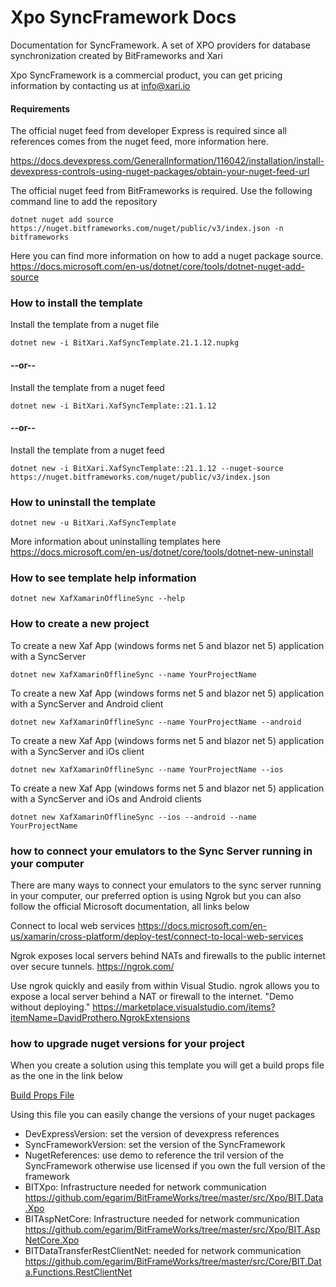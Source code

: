 # Xpo SyncFramework Docs
Documentation for SyncFramework. A set of XPO providers for database synchronization created by BitFrameworks and Xari

Xpo SyncFramework is a commercial product, you can get pricing information by contacting us at info@xari.io


#### Requirements

The official nuget feed from developer Express is required since all references comes from the nuget feed, more information here.

https://docs.devexpress.com/GeneralInformation/116042/installation/install-devexpress-controls-using-nuget-packages/obtain-your-nuget-feed-url

The official nuget feed from BitFrameworks is required. Use the following command line to add the repository
```<language>
dotnet nuget add source https://nuget.bitframeworks.com/nuget/public/v3/index.json -n bitframeworks
```

Here you can find more information on how to add a nuget package source.
https://docs.microsoft.com/en-us/dotnet/core/tools/dotnet-nuget-add-source


### How to install the template

Install the template from a nuget file
```<language>
dotnet new -i BitXari.XafSyncTemplate.21.1.12.nupkg
```
#### --or--

Install the template from a nuget feed
```<language>
dotnet new -i BitXari.XafSyncTemplate::21.1.12
```

#### --or--

Install the template from a nuget feed
```<language>
dotnet new -i BitXari.XafSyncTemplate::21.1.12 --nuget-source https://nuget.bitframeworks.com/nuget/public/v3/index.json
```

### How to uninstall the template


```<language>
dotnet new -u BitXari.XafSyncTemplate
```

More information about uninstalling templates here https://docs.microsoft.com/en-us/dotnet/core/tools/dotnet-new-uninstall

### How to see template help information

```<language>
dotnet new XafXamarinOfflineSync --help
```

### How to create a new project
To create a new Xaf App (windows forms net 5 and blazor net 5) application with a SyncServer

```<language>
dotnet new XafXamarinOfflineSync --name YourProjectName
```
To create a new Xaf App (windows forms net 5 and blazor net 5) application with a SyncServer and Android client

```<language>
dotnet new XafXamarinOfflineSync --name YourProjectName --android
```

To create a new Xaf App (windows forms net 5 and blazor net 5) application with a SyncServer and iOs client

```<language>
dotnet new XafXamarinOfflineSync --name YourProjectName --ios
```

To create a new Xaf App (windows forms net 5 and blazor net 5) application with a SyncServer and iOs and Android clients

```<language>
dotnet new XafXamarinOfflineSync --ios --android --name YourProjectName
```

### how to connect your emulators to the Sync Server running in your computer

There are many ways to connect your emulators to the sync server running in your computer, our preferred option is using Ngrok
but you can also follow the official Microsoft documentation, all links below

Connect to local web services
https://docs.microsoft.com/en-us/xamarin/cross-platform/deploy-test/connect-to-local-web-services

Ngrok exposes local servers behind NATs and firewalls to the public internet over secure tunnels.
https://ngrok.com/

Use ngrok quickly and easily from within Visual Studio. ngrok allows you to expose a local server behind a NAT or firewall to the internet. "Demo without deploying."
https://marketplace.visualstudio.com/items?itemName=DavidProthero.NgrokExtensions

### how to upgrade nuget versions for your project

When you create a solution using this template you will get a build props file as the one in the link below

[Build Props File](Directory.Build.props)

Using this file you can easily change the versions of your nuget packages

- DevExpressVersion: set the version of devexpress references
- SyncFrameworkVersion: set the version of the SyncFramework
- NugetReferences: use demo to reference the tril version of the SyncFramework otherwise use licensed if you own the full version of the framework
- BITXpo: Infrastructure needed for network communication https://github.com/egarim/BitFrameWorks/tree/master/src/Xpo/BIT.Data.Xpo
- BITAspNetCore: Infrastructure needed for network communication https://github.com/egarim/BitFrameWorks/tree/master/src/Xpo/BIT.AspNetCore.Xpo
- BITDataTransferRestClientNet:  needed for network communication https://github.com/egarim/BitFrameWorks/tree/master/src/Core/BIT.Data.Functions.RestClientNet
